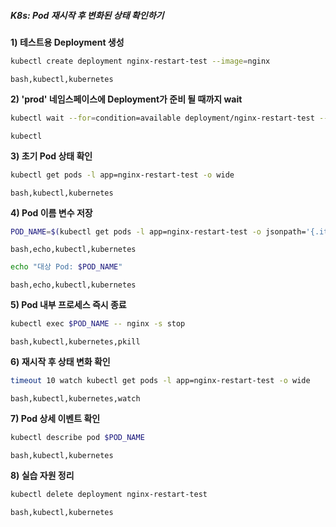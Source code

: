 ##### K8s: Pod 재시작 후 변화된 상태 확인하기 #####

**1) 테스트용 Deployment 생성**
```bash
kubectl create deployment nginx-restart-test --image=nginx
```
```tech
bash,kubectl,kubernetes
```

**2) 'prod' 네임스페이스에 Deployment가 준비 될 때까지 wait**
```bash
kubectl wait --for=condition=available deployment/nginx-restart-test --timeout=60s
```
```tech
kubectl
```

**3) 초기 Pod 상태 확인**
```bash
kubectl get pods -l app=nginx-restart-test -o wide
```
```tech
bash,kubectl,kubernetes
```

**4) Pod 이름 변수 저장**
```bash
POD_NAME=$(kubectl get pods -l app=nginx-restart-test -o jsonpath='{.items[0].metadata.name}')
```
```tech
bash,echo,kubectl,kubernetes
```

```bash
echo "대상 Pod: $POD_NAME"
```
```tech
bash,echo,kubectl,kubernetes
```

**5) Pod 내부 프로세스 즉시 종료**
```bash
kubectl exec $POD_NAME -- nginx -s stop
```
```tech
bash,kubectl,kubernetes,pkill
```

**6) 재시작 후 상태 변화 확인**
```bash
timeout 10 watch kubectl get pods -l app=nginx-restart-test -o wide
```
```tech
bash,kubectl,kubernetes,watch
```

**7) Pod 상세 이벤트 확인**
```bash
kubectl describe pod $POD_NAME
```
```tech
bash,kubectl,kubernetes
```

**8) 실습 자원 정리**
```bash
kubectl delete deployment nginx-restart-test
```
```tech
bash,kubectl,kubernetes
```
